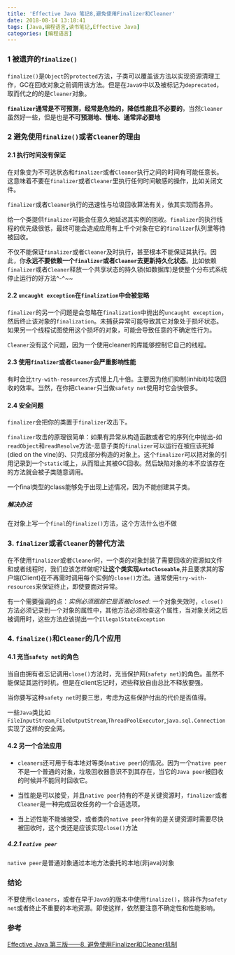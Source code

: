 ```yaml
---
title: 'Effective Java 笔记8,避免使用Finalizer和Cleaner'
date: 2018-08-14 13:18:41
tags: [Java,编程语言,读书笔记,Effective Java]
categories: [编程语言]
---
```

### 1 被遗弃的`finalize()`
`finalize()`是`Object`的`protected`方法，子类可以覆盖该方法以实现资源清理工作，GC在回收对象之前调用该方法。但是在`Java9`中以及被标记为`deprecated`，取而代之的的是`Cleaner`对象。

**`finalizer`通常是不可预测，经常是危险的，降低性能且不必要的**，当然`Cleaner`虽然好一些，但是也是**不可预测地、慢地、通常非必要地**

### 2 避免使用`finalize()`或者`Cleaner`的理由
#### 2.1 执行时间没有保证
在对象变为不可达状态和`finalizer`或者`Cleaner`执行之间的时间有可能任意长。这意味着不要在`finalizer`或者`Cleaner`里执行任何时间敏感的操作，比如关闭文件。

`finalizer`或者`Cleaner`执行的迅速性与垃圾回收算法有关，依其实现而各异。

给一个类提供`finalizer`可能会任意久地延迟其实例的回收。`finalizer`的执行线程的优先级很低，最终可能会造成应用有上千个对象在它的`finalizer`队列里等待被回收。

不仅不能保证`finalizer`或者`Cleaner`及时执行，甚至根本不能保证其执行。因此，你**永远不要依赖一个`finalizer`或者`Cleaner`去更新持久化状态**。比如依赖`finalizer`或者`Cleaner`释放一个共享状态的持久锁(如数据库)是使整个分布式系统停止运行的好方法^-^~~

#### 2.2 `uncaught exception`在`finalization`中会被忽略
`finalizer`的另一个问题是会忽略在`finalization`中抛出的`uncaught exception`，然后终止该对象的`finalization`。未捕获异常可能导致其它对象处于损坏状态。如果另一个线程试图使用这个损坏的对象，可能会导致任意的不确定性行为。

`Cleaner`没有这个问题，因为一个使用cleaner的库能够控制它自己的线程。

####  2.3 使用`finalizer`或者`Cleaner`会严重影响性能
有时会比`try-with-resources`方式慢上几十倍。主要因为他们抑制(inhibit)垃圾回收的效率。当然，在你把`Cleaner`只当做`safety net`使用时它会快很多。

#### 2.4 安全问题
`finalizer`会把你的类置于`finalizer`攻击下。

`finalizer`攻击的原理很简单：如果有异常从构造函数或者它的序列化中抛出-如`readObject`和`readResolve`方法-恶意子类的`finalizer`可以运行在被应该死掉(died on the
vine)的、只完成部分构造的对象上。这个`finalizer`可以把对象的引用记录到一个`static`域上，从而阻止其被GC回收。然后缺陷对象的本不应该存在的方法就会被子类随意调用。

一个final类型的class能够免于出现上述情况，因为不能创建其子类。

##### 解决办法
在对象上写一个`final`的`finalize()`方法，这个方法什么也不做

### 3. `finalizer`或者`Cleaner`的替代方法
在不使用`finalizer`或者`Cleaner`时，一个类的对象封装了需要回收的资源如文件和或者线程时，我们应该怎样做呢?**让这个类实现`AutoCloseable`**,并且要求其的客户端(Client)在不再需时调用每个实例的`close()`方法。通常使用`try-with-resources`来保证终止，即使要面对异常。

有一个需要强调的点：*实例必须跟踪它是否被closed*: 一个对象失效时，`close()`方法必须记录到一个对象的属性中，其他方法必须检查这个属性，当对象关闭之后被调用时，这些方法应该抛出一个`IllegalStateException`


### 4.  `finalize()`和`Cleaner`的几个应用
#### 4.1 充当`safety net`的角色
当自由拥有者忘记调用`close()`方法时，充当保护网(`safety net`)的角色。虽然不能保证其运行时机，但是在client忘记时，迟些释放自由总比不释放要强。

当你要写这种`safety net`时要三思，考虑为这些保护付出的代价是否值得。

一些`Java`类比如`FileInputStream`,`FileOutputStream`,`ThreadPoolExecutor`,`java.sql.Connection`实现了这样的安全网。

#### 4.2 另一个合法应用
- `cleaners`还可用于有本地对等类(`native peer`)的情况。因为一个`native peer`不是一个普通的对象，垃圾回收器意识不到其存在，当它的`Java peer`被回收的时候并不能同时回收它。

- 当性能是可以接受，并且`native peer`持有的不是关键资源时，`finalizer`或者`Cleaner`是一种完成回收任务的一个合适选项。
- 当上述性能不能被接受，或者类的`native peer`持有的是关键资源时需要尽快被回收时，这个类还是应该实现`close()`方法
##### 4.2.1 `native peer`
`native peer`是普通对象通过本地方法委托的本地(非java)对象

### 结论
不要使用`cleaners`，或者在早于`Java9`的版本中使用`finalize()`，除非作为`safety net`或者终止不重要的本地资源。即使这样，依然要注意不确定性和性能影响。

### 参考
[Effective Java 第三版——8. 避免使用Finalizer和Cleaner机制](https://www.cnblogs.com/IcanFixIt/p/8133798.html)
